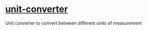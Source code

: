 # [unit-converter](https://roadmap.sh/projects/unit-converter)

Unit converter to convert between different units of measurement
